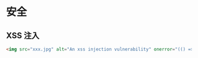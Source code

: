 # 安全

## XSS 注入

```html
<img src="xxx.jpg" alt="An xss injection vulnerability" onerror="(() => { alert('you are hacked'); })()">
```